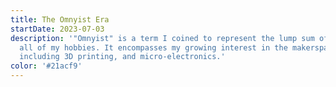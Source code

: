 ```yaml
---
title: The Omnyist Era
startDate: 2023-07-03
description: '"Omnyist" is a term I coined to represent the lump sum of 
  all of my hobbies. It encompasses my growing interest in the makerspace:
  including 3D printing, and micro-electronics.'
color: '#21acf9'
---
```


